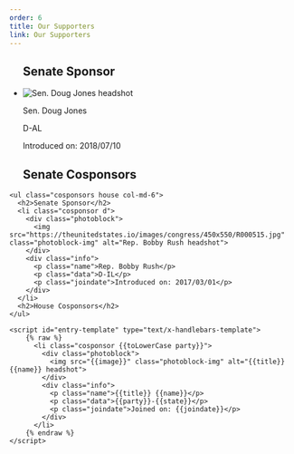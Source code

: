 ```yaml
---
order: 6
title: Our Supporters
link: Our Supporters
---
```

<ul class="cosponsors senate col-md-6">
      <h2>Senate Sponsor</h2>
      <li class="cosponsor d">
        <div class="photoblock">
          <img src="https://theunitedstates.io/images/congress/450x550/J000300.jpg" class="photoblock-img" alt="Sen. Doug Jones headshot">
        </div>
        <div class="info">
          <p class="name">Sen. Doug Jones</p>
          <p class="data">D-AL</p>
          <p class="joindate">Introduced on: 2018/07/10</p>
        </div>
      </li>
      <h2>Senate Cosponsors</h2>
    </ul>

    <ul class="cosponsors house col-md-6">
      <h2>Senate Sponsor</h2>
      <li class="cosponsor d">
        <div class="photoblock">
          <img src="https://theunitedstates.io/images/congress/450x550/R000515.jpg" class="photoblock-img" alt="Rep. Bobby Rush headshot">
        </div>
        <div class="info">
          <p class="name">Rep. Bobby Rush</p>
          <p class="data">D-IL</p>
          <p class="joindate">Introduced on: 2017/03/01</p>
        </div>
      </li>
      <h2>House Cosponsors</h2>
    </ul>

    <script id="entry-template" type="text/x-handlebars-template">
        {% raw %}
          <li class="cosponsor {{toLowerCase party}}">
            <div class="photoblock">
              <img src="{{image}}" class="photoblock-img" alt="{{title}} {{name}} headshot">
            </div>
            <div class="info">
              <p class="name">{{title}} {{name}}</p>
              <p class="data">{{party}}-{{state}}</p>
              <p class="joindate">Joined on: {{joindate}}</p>
            </div>
          </li>
        {% endraw %}
    </script>
